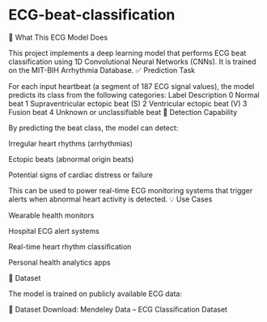 # ECG-beat-classification


🧠 What This ECG Model Does

This project implements a deep learning model that performs ECG beat classification using 1D Convolutional Neural Networks (CNNs). It is trained on the MIT-BIH Arrhythmia Database.
✅ Prediction Task

For each input heartbeat (a segment of 187 ECG signal values), the model predicts its class from the following categories:
Label	Description
0	Normal beat
1	Supraventricular ectopic beat (S)
2	Ventricular ectopic beat (V)
3	Fusion beat
4	Unknown or unclassifiable beat
🚨 Detection Capability

By predicting the beat class, the model can detect:

Irregular heart rhythms (arrhythmias)

Ectopic beats (abnormal origin beats)

Potential signs of cardiac distress or failure

This can be used to power real-time ECG monitoring systems that trigger alerts when abnormal heart activity is detected.
💡 Use Cases

Wearable health monitors

Hospital ECG alert systems

Real-time heart rhythm classification

Personal health analytics apps

💾 Dataset

The model is trained on publicly available ECG data:

🔗 Dataset Download: Mendeley Data – ECG Classification Dataset
